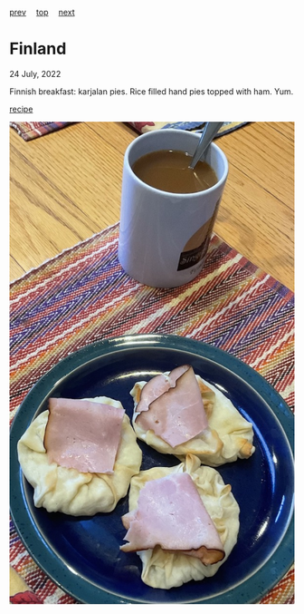 [prev](fiji.md)&emsp;
[top](../index.md)&emsp;
[next](france.md)
# Finland
24 July, 2022


Finnish breakfast: karjalan pies. Rice filled hand pies topped with ham. Yum.

[recipe](https://www.allrecipes.com/recipe/56443/karjalan-pies/)

![breakfast](images/finland.jpeg)
